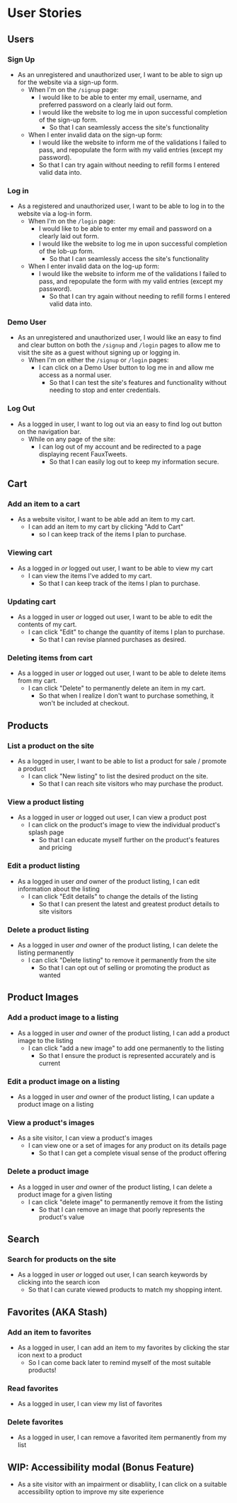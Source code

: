 # User Stories

## Users

### Sign Up

* As an unregistered and unauthorized user, I want to be able to sign up for the website via a sign-up form.
  * When I'm on the `/signup` page:
    * I would like to be able to enter my email, username, and preferred password on a clearly laid out form.
    * I would like the website to log me in upon successful completion of the sign-up form.
      * So that I can seamlessly access the site's functionality
  * When I enter invalid data on the sign-up form:
    * I would like the website to inform me of the validations I failed to pass, and repopulate the form with my valid entries (except my password).
    * So that I can try again without needing to refill forms I entered valid data into.

### Log in

* As a registered and unauthorized user, I want to be able to log in to the website via a log-in form.
  * When I'm on the `/login` page:
    * I would like to be able to enter my email and password on a clearly laid out form.
    * I would like the website to log me in upon successful completion of the lob-up form.
      * So that I can seamlessly access the site's functionality
  * When I enter invalid data on the log-up form:
    * I would like the website to inform me of the validations I failed to pass, and repopulate the form with my valid entries (except my password).
      * So that I can try again without needing to refill forms I entered valid data into.

### Demo User

* As an unregistered and unauthorized user, I would like an easy to find and clear button on both the `/signup` and `/login` pages to allow me to visit the site as a guest without signing up or logging in.
  * When I'm on either the `/signup` or `/login` pages:
    * I can click on a Demo User button to log me in and allow me access as a normal user.
      * So that I can test the site's features and functionality without needing to stop and enter credentials.

### Log Out

* As a logged in user, I want to log out via an easy to find log out button on the navigation bar.
  * While on any page of the site:
    * I can log out of my account and be redirected to a page displaying recent FauxTweets.
      * So that I can easily log out to keep my information secure.

## Cart

### Add an item to a cart

* As a website visitor, I want to be able add an item to my cart.
    * I can add an item to my cart by clicking "Add to Cart" 
      * so I can keep track of the items I plan to purchase.

### Viewing cart

* As a logged in _or_ logged out user, I want to be able to view my cart
    * I can view the items I've added to my cart.
      * So that I can keep track of the items I plan to purchase.

### Updating cart

* As a logged in user _or_ logged out user, I want to be able to edit the contents of my cart.
    * I can click "Edit" to change the quantity of items I plan to purchase.
      * So that I can revise planned purchases as desired.

### Deleting items from cart

* As a logged in user _or_ logged out user, I want to be able to delete items from my cart.
    * I can click "Delete" to permanently delete an item in my cart.
      * So that when I realize I don't want to purchase something, it won't be included at checkout.

## Products

### List a product on the site

* As a logged in user, I want to be able to list a product for sale / promote a product
    * I can click "New listing" to list the desired product on the site.
        * So that I can reach site visitors who may purchase the product.

### View a product listing

* As a logged in user _or_ logged out user, I can view a product post
    * I can click on the product's image to view the individual product's splash page
        * So that I can educate myself further on the product's features and pricing

### Edit a product listing

* As a logged in user _and_ owner of the product listing, I can edit information about the listing
    * I can click "Edit details" to change the details of the listing
        * So that I can present the latest and greatest product details to site visitors

### Delete a product listing

* As a logged in user _and_ owner of the product listing, I can delete the listing permanently
    * I can click "Delete listing" to remove it permanently from the site
        * So that I can opt out of selling or promoting the product as wanted

## Product Images

### Add a product image to a listing

* As a logged in user _and_ owner of the product listing, I can add a product image to the listing
  * I can click "add a new image" to add one permanently to the listing
      * So that I ensure the product is represented accurately and is current

### Edit a product image on a listing
* As a logged in user _and_ owner of the product listing, I can update a product image on a listing

### View a product's images
* As a site visitor, I can view a product's images
  * I can view one or a set of images for any product on its details page
      * So that I can get a complete visual sense of the product offering 

### Delete a product image
* As a logged in user _and_ owner of the product listing, I can delete a product image for a given listing
  * I can click "delete image" to permanently remove it from the listing
    * So that I can remove an image that poorly represents the product's value

## Search

### Search for products on the site

* As a logged in user _or_ logged out user, I can search keywords by clicking into the search icon
    * So that I can curate viewed products to match my shopping intent.

## Favorites (AKA Stash)

### Add an item to favorites

* As a logged in user, I can add an item to my favorites by clicking the star icon next to a product
    * So I can come back later to remind myself of the most suitable products!

### Read favorites

* As a logged in user, I can view my list of favorites

### Delete favorites

* As a logged in user, I can remove a favorited item permanently from my list

## WIP: Accessibility modal (Bonus Feature)

* As a site visitor with an impairment or disabliity, I can click on a suitable accessibility option to improve my site experience

